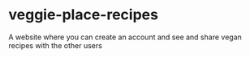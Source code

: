 # veggie-place-recipes
A website where you can create an account and see and share vegan recipes with the other users
